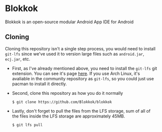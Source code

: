 # Blokkok
Blokkok is an open-source modular Android App IDE for Android

## Cloning
Cloning this repository isn't a single step process, you would need to install `git-lfs` since we've used it to version large files such as `android.jar`, `ecj.jar`, etc.
 - First, as I've already mentioned above, you need to install the `git-lfs` git extension. You can see it's page [here](https://git-lfs.github.com/). If you use Arch Linux, it's avaliable in the community repository as `git-lfs`, so you could just use pacman to install it directly.

 - Second, clone this repository as how you do it normally 
   ```console
   $ git clone https://github.com/Blokkok/blokkok
   ```
 - Lastly, don't forget to pull the files from the LFS storage, sum of all of the files inside the LFS storage are approximately 45MB.
   ```console
   $ git lfs pull
   ```
